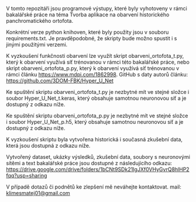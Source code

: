 V tomto repozitáři jsou programové výstupy, které byly vyhotoveny v rámci bakalářské práce na téma Tvorba aplikace na obarvení historického panchromatického ortofota.

Konkrétní verze python knihoven, které byly použity jsou v souboru requirements.txt. Je pravděpodobné, že skripty bude možno spustit i s jinými použitými verzemi.

K vyzkoušení funkčnosti obarvení lze využít skript obarveni_ortofota_t.py, který k obarvení využívá síť trénovanou v rámci této bakalářské práce, nebo skript obarveni_ortofota_p.py, který k obarvení využívá síť trénovanou v rámci článku https://www.mdpi.com/1862998. GitHub s daty autorů článku: https://github.com/3DOM-FBK/Hyper_U_Net

Ke spuštění skriptu obarveni_ortofota_t.py je nezbytné mít ve stejné složce i soubor Hyper_U_Net_t.keras, který obsahuje samotnou neuronovou síť a je dostupný z odkazu níže.

Ke spuštění skriptu obarveni_ortofota_p.py je nezbytné mít ve stejné složce i soubor Hyper_U_Net_p.h5, který obsahuje samotnou neuronovou síť a je dostupný z odkazu níže.

K vyzkoušení skriptu byla vytvořena historická i současná zkušební data, která jsou dostupná z odkazu níže.

Vytvořený dataset, ukázky výsledků, zkušební data, soubory s neuronovými sítěmi a text bakalářské práce jsou dostupné z následujícího odkazu: https://drive.google.com/drive/folders/1bCNt9SDk21IgJXf0VHyGvrQ8hlHP2fqq?usp=sharing

V případě dotazů či podnětů ke zlepšení mě neváhejte kontaktovat. mail: klimesmatej01@gmail.com
